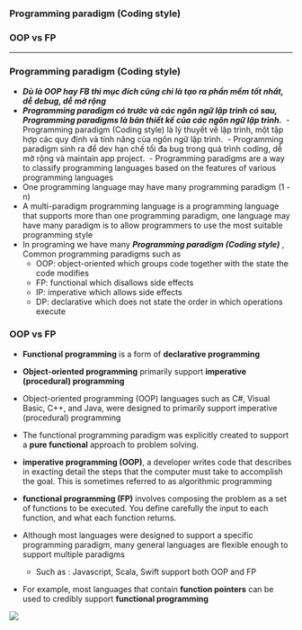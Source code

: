### Programming paradigm (Coding style)
### OOP vs FP
--------------

### Programming paradigm (Coding style)
  - ***Dù là OOP hay FB thì mục đích cũng chỉ là tạo ra phần mềm tốt nhất, dễ debug, dễ mở rộng***
  - ***Programming paradigm có trước và các ngôn ngữ lập trình có sau, Programming paradigms là bản thiết kế của các ngôn ngữ lập trình.***
  - Programming paradigm (Coding style) là lý thuyết về lập trình, một tập hợp các quy định và tính năng của ngôn ngữ lập trình.
  - Programming paradigm sinh ra để dev hạn chế tối đa bug trong quá trình coding, dễ mở rộng và maintain app project.
  - Programming paradigms are a way to classify programming languages based on the features of various programming languages
  - One programming language may have many programming paradigm (1 - n)
  - A multi-paradigm programming language is a programming language that supports more than one programming paradigm, one language may have many paradigm is to allow programmers to use the most suitable programming style
  - In programing we have many ***Programming paradigm (Coding style)*** , Common programming paradigms such as
    - OOP: object-oriented which groups code together with the state the code modifies
    - FP: functional which disallows side effects
    - IP: imperative which allows side effects
    - DP: declarative which does not state the order in which operations execute
    
### OOP vs FP
  - **Functional programming** is a form of **declarative programming**
  - **Object-oriented programming** primarily support **imperative (procedural) programming**
  - Object-oriented programming (OOP) languages such as C#, Visual Basic, C++, and Java, were designed to primarily support imperative (procedural) programming
  
  - The functional programming paradigm was explicitly created to support a **pure functional** approach to problem solving.
  
  - **imperative programming (OOP)**, a developer writes code that describes in exacting detail the steps that the computer must take to accomplish the goal. This is sometimes referred to as algorithmic programming
  - **functional programming (FP)** involves composing the problem as a set of functions to be executed. You define carefully the input to each function, and what each function returns.
  - Although most languages were designed to support a specific programming paradigm, many general languages are flexible enough to support multiple paradigms
    - Such as : Javascript, Scala, Swift support both OOP and FP
  - For example, most languages that contain **function pointers** can be used to credibly support **functional programming**
  
  ![](https://github.com/leminhtuan2015/Wiki/blob/master/images/oop_fp.png)
